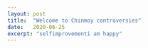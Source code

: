 ```yaml
---
layout: post
title:  "Welcome to Chinmoy controversies"
date:   2020-06-25
excerpt: "selfimprovementi am happy"
---
```

